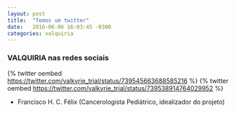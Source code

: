 ```yaml
---
layout: post
title:  "Temos um twitter"
date:   2016-06-06 16:03:45 -0300
categories: valquiria
---
```

### VALQUIRIA nas redes sociais

{% twitter oembed https://twitter.com/valkyrie_trial/status/739545663688585216 %}
{% twitter oembed https://twitter.com/valkyrie_trial/status/739538914764029952 %}

- Francisco H. C. Félix (Cancerologista Pediátrico, idealizador do projeto)
